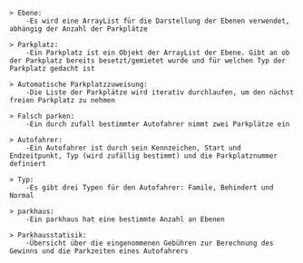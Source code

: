 	> Ebene:
		-Es wird eine ArrayList für die Darstellung der Ebenen verwendet, abhängig der Anzahl der Parkplätze

	> Parkplatz:
		-Ein Parkplatz ist ein Objekt der ArrayList der Ebene. Gibt an ob der Parkplatz bereits besetzt/gemietet wurde und für welchen Typ der Parkplatz gedacht ist

	> Automatische Parkplatzzuweisung:
		-Die Liste der Parkplätze wird iterativ durchlaufen, um den nächst freien Parkplatz zu nehmen 

	> Falsch parken:
		-Ein durch zufall bestimmter Autofahrer nimmt zwei Parkplätze ein

	> Autofahrer:
		-Ein Autofahrer ist durch sein Kennzeichen, Start und Endzeitpunkt, Typ (wird zufällig bestimmt) und die Parkplatznummer definiert

	> Typ:
		-Es gibt drei Typen für den Autofahrer: Famile, Behindert und Normal

	> parkhaus:
		-Ein parkhaus hat eine bestimmte Anzahl an Ebenen 

	> Parkhausstatisik:
		-Übersicht über die eingenommenen Gebühren zur Berechnung des Gewinns und die Parkzeiten eines Autofahrers